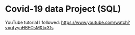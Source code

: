 # Covid-19 data Project (SQL)
YouTube tutorial I followed: https://www.youtube.com/watch?v=qfyynHBFOsM&t=31s
